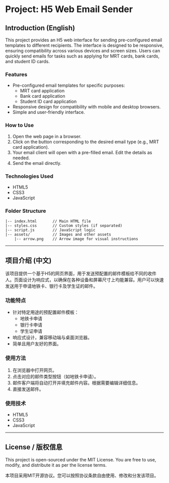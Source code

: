 # Project: H5 Web Email Sender

## Introduction (English)
This project provides an H5 web interface for sending pre-configured email templates to different recipients. The interface is designed to be responsive, ensuring compatibility across various devices and screen sizes. Users can quickly send emails for tasks such as applying for MRT cards, bank cards, and student ID cards.

### Features
- Pre-configured email templates for specific purposes:
  - MRT card application
  - Bank card application
  - Student ID card application
- Responsive design for compatibility with mobile and desktop browsers.
- Simple and user-friendly interface.

### How to Use
1. Open the web page in a browser.
2. Click on the button corresponding to the desired email type (e.g., MRT card application).
3. Your email client will open with a pre-filled email. Edit the details as needed.
4. Send the email directly.

### Technologies Used
- HTML5
- CSS3
- JavaScript

### Folder Structure
```
|-- index.html       // Main HTML file
|-- styles.css       // Custom styles (if separated)
|-- script.js        // JavaScript logic
|-- assets/          // Images and other assets
    |-- arrow.png    // Arrow image for visual instructions
```

---

## 项目介绍 (中文)
该项目提供一个基于H5的网页界面，用于发送预配置的邮件模板给不同的收件人。页面设计为响应式，以确保在各种设备和屏幕尺寸上均能兼容。用户可以快速发送用于申请地铁卡、银行卡及学生证的邮件。

### 功能特点
- 针对特定用途的预配置邮件模板：
  - 地铁卡申请
  - 银行卡申请
  - 学生证申请
- 响应式设计，兼容移动端与桌面浏览器。
- 简单且用户友好的界面。

### 使用方法
1. 在浏览器中打开网页。
2. 点击对应的邮件类型按钮（如地铁卡申请）。
3. 邮件客户端将自动打开并填充邮件内容。根据需要编辑详细信息。
4. 直接发送邮件。

### 使用技术
- HTML5
- CSS3
- JavaScript


---

## License / 版权信息
This project is open-sourced under the MIT License. You are free to use, modify, and distribute it as per the license terms.

本项目采用MIT开源协议。您可以按照协议条款自由使用、修改和分发该项目。

